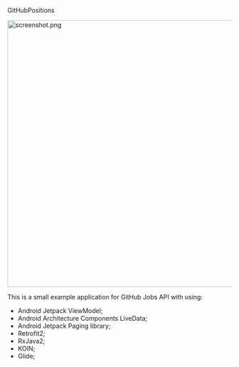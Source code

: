 GitHubPositions

<img src="https://github.com/witchcraft2001/GitHubJobsApp/blob/master/screenshots/screenshot.png" alt="screenshot.png" width="600"/>

This is a small example application for GitHub Jobs API with using:
* Android Jetpack ViewModel;
* Android Architecture Components LiveData;
* Android Jetpack Paging library;
* Retrofit2;
* RxJava2;
* KOIN;
* Glide;
